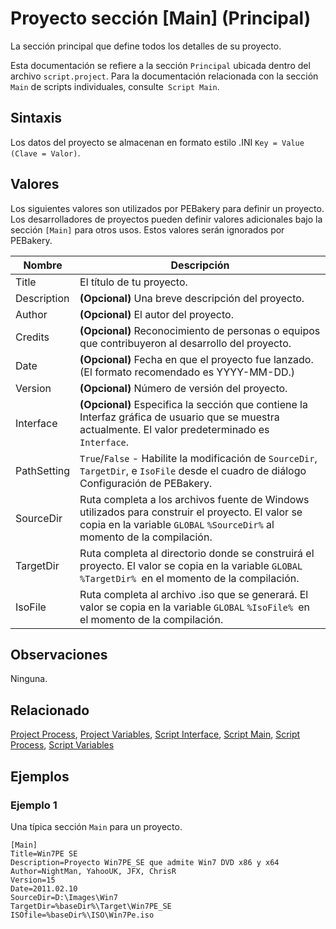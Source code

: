 # Proyecto sección [Main] (Principal)

La sección principal que define todos los detalles de su proyecto.

Esta documentación se refiere a la sección `Principal` ubicada dentro del archivo `script.project`. Para la documentación relacionada con la sección `Main` de scripts individuales, consulte` Script Main`.

## Sintaxis

Los datos del proyecto se almacenan en formato estilo .INI `Key = Value` `(Clave = Valor)`.

## Valores

Los siguientes valores son utilizados por PEBakery para definir un proyecto. Los desarrolladores de proyectos pueden definir valores adicionales bajo la sección `[Main]` para otros usos. Estos valores serán ignorados por PEBakery.

| Nombre | Descripción |
| --- | --- |
| Title | El título de tu proyecto. |
| Description | **(Opcional)** Una breve descripción del proyecto. |
| Author | **(Opcional)** El autor del proyecto. |
| Credits | **(Opcional)** Reconocimiento de personas o equipos que contribuyeron al desarrollo del proyecto. |
| Date | **(Opcional)** Fecha en que el proyecto fue lanzado. (El formato recomendado es YYYY-MM-DD.) |
| Version | **(Opcional)** Número de versión del proyecto. |
| Interface | **(Opcional)** Especifica la sección que contiene la Interfaz gráfica de usuario que se muestra actualmente. El valor predeterminado es `Interface`. |
| PathSetting | `True`/`False` - Habilite la modificación de `SourceDir`,` TargetDir`, e `IsoFile` desde el cuadro de diálogo Configuración de PEBakery. |
| SourceDir | Ruta completa a los archivos fuente de Windows utilizados para construir el proyecto. El valor se copia en la variable `GLOBAL` `%SourceDir%` al momento de la compilación. |
| TargetDir | Ruta completa al directorio donde se construirá el proyecto. El valor se copia en la variable `GLOBAL` `%TargetDir% `en el momento de la compilación. |
| IsoFile | Ruta completa al archivo .iso que se generará. El valor se copia en la variable `GLOBAL` `%IsoFile% `en el momento de la compilación. |

## Observaciones

Ninguna.

## Relacionado

[Project Process](./ProjectProcess.md), [Project Variables](./ProjectVariables.md), [Script Interface](./ScriptInterface.md), [Script Main](./ScriptMain.md), [Script Process](./ScriptProcess), [Script Variables](./ScriptVariables.md)

## Ejemplos

### Ejemplo 1

Una típica sección `Main` para un proyecto.

```pebakery
[Main]
Title=Win7PE SE
Description=Proyecto Win7PE_SE que admite Win7 DVD x86 y x64
Author=NightMan, YahooUK, JFX, ChrisR
Version=15
Date=2011.02.10
SourceDir=D:\Images\Win7
TargetDir=%baseDir%\Target\Win7PE_SE
ISOfile=%baseDir%\ISO\Win7Pe.iso
```
